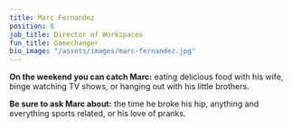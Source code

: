 ```yaml
---
title: Marc Fernandez
position: 8
job_title: Director of Workspaces
fun_title: Gamechanger
bio_image: "/assets/images/marc-fernandez.jpg"
---
```


**On the weekend you can catch Marc:** eating delicious food with his wife, binge watching TV shows, or hanging out with his little brothers.

**Be sure to ask Marc about:** the time he broke his hip, anything and everything sports related, or his love of pranks.
